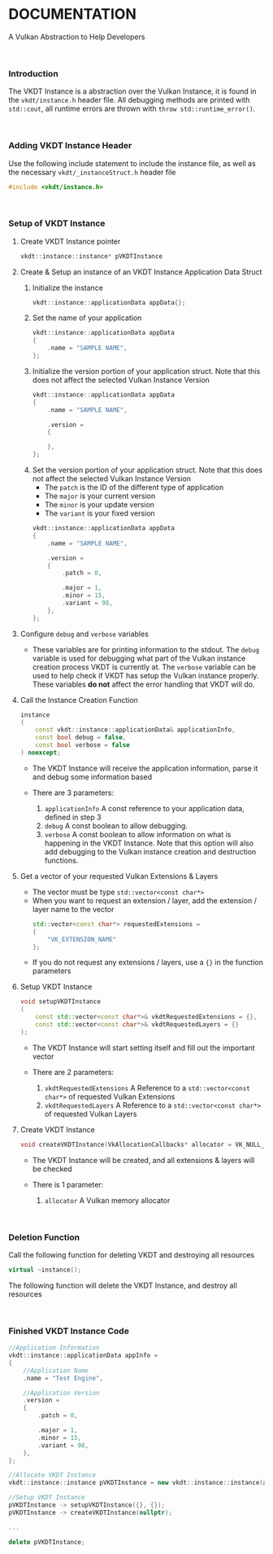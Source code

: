 # DOCUMENTATION

A Vulkan Abstraction to Help Developers

<br>

### Introduction

The VKDT Instance is a abstraction over the Vulkan Instance, it is found in the `vkdt/instance.h` header file.
All debugging methods are printed with `std::cout`, all runtime errors are thrown with `throw std::runtime_error()`.

<br>


### Adding VKDT Instance Header

Use the following include statement to include the instance file, as well as the necessary `vkdt/_instanceStruct.h` header file
```cpp
#include <vkdt/instance.h>
```

<br>

### Setup of VKDT Instance

1. Create VKDT Instance pointer
	```cpp
	vkdt::instance::instance* pVKDTInstance
	```
2. Create & Setup an instance of an VKDT Instance Application Data Struct
	1. Initialize the instance
		```cpp
		vkdt::instance::applicationData appData{};
		```
	2. Set the name of your application
		```cpp
		vkdt::instance::applicationData appData
		{
			.name = "SAMPLE NAME",
		};
		```
	3. Initialize the version portion of your application struct. Note that this does not affect the selected Vulkan Instance Version
		```cpp
		vkdt::instance::applicationData appData
		{
			.name = "SAMPLE NAME",

			.version =
			{

			},
		};
		```
	4. Set the version portion of your application struct. Note that this does not affect the selected Vulkan Instance Version
		- The `patch` is the ID of the different type of application
		- The `major` is your current version
		- The `minor` is your update version
		- The `variant` is your fixed version
		```cpp
		vkdt::instance::applicationData appData
		{
			.name = "SAMPLE NAME",

			.version =
			{
				.patch = 0,

				.major = 1,
				.minor = 15,
				.variant = 98,
			},
		};
		```
3. Configure `debug` and `verbose` variables
	- These variables are for printing information to the stdout. The `debug` variable is used for debugging what part of the Vulkan instance creation process VKDT is currently at. The `verbose` variable can be used to help check if VKDT has setup the Vulkan instance properly. These variables **do not** affect the error handling that VKDT will do.

4. Call the Instance Creation Function
	```cpp
	instance
	(
		const vkdt::instance::applicationData& applicationInfo,
		const bool debug = false,
		const bool verbose = false
	) noexcept;
	```

	- The VKDT Instance will receive the application information, parse it and debug some information based

	- There are 3 parameters:
		1. `applicationInfo` A const reference to your application data, defined in step 3
		2. `debug` A const boolean to allow debugging.
		3. `verbose` A const boolean to allow information on what is happening in the VKDT Instance. Note that this option will also add debugging to the Vulkan instance creation and destruction functions.

5. Get a vector of your requested Vulkan Extensions & Layers
	- The vector must be type `std::vector<const char*>`
	- When you want to request an extension / layer, add the extension / layer name to the vector
		```cpp
		std::vector<const char*> requestedExtensions =
		{
			"VK_EXTENSION_NAME"
		};
		```
	- If you do not request any extensions / layers, use a `{}` in the function parameters

6. Setup VKDT Instance
	```cpp
	void setupVKDTInstance
	(
		const std::vector<const char*>& vkdtRequestedExtensions = {},
		const std::vector<const char*>& vkdtRequestedLayers = {}
	);
	```

	- The VKDT Instance will start setting itself and fill out the important vector

	- There are 2 parameters:
		1. `vkdtRequestedExtensions` A Reference to a `std::vector<const char*>` of requested Vulkan Extensions
		2. `vkdtRequestedLayers` A Reference to a `std::vector<const char*>` of requested Vulkan Layers

6. Create VKDT Instance
	```cpp
	void createVKDTInstance(VkAllocationCallbacks* allocator = VK_NULL_HANDLE);
	```

	- The VKDT Instance will be created, and all extensions & layers will be checked

	- There is 1 parameter:
		1. `allocator` A Vulkan memory allocator

<br>

### Deletion Function

Call the following function for deleting VKDT and destroying all resources

```cpp
virtual ~instance();
```

The following function will delete the VKDT Instance, and destroy all resources

<br>

### Finished VKDT Instance Code

```cpp
//Application Information
vkdt::instance::applicationData appInfo =
{
	//Application Name
	.name = "Test Engine",

	//Application Version
	.version =
	{
		.patch = 0,

		.major = 1,
		.minor = 15,
		.variant = 98,
	},
};

//Allocate VKDT Instance
vkdt::instance::instance pVKDTInstance = new vkdt::instance::instance(appInfo, true, true);

//Setup VKDT Instance
pVKDTInstance -> setupVKDTInstance({}, {});
pVKDTInstance -> createVKDTInstance(nullptr);

...

delete pVKDTInstance;
```